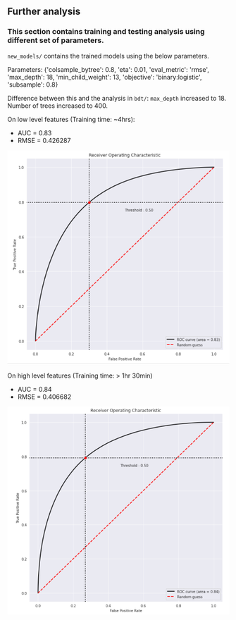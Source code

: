 ## Further analysis

### This section contains training and testing analysis using different set of parameters.


`new_models/` contains the trained models using the below parameters.

Parameters:
{'colsample_bytree': 0.8,
 'eta': 0.01,
 'eval_metric': 'rmse',
 'max_depth': 18,
 'min_child_weight': 13,
 'objective': 'binary:logistic',
 'subsample': 0.8}

 Difference between this and the analysis in `bdt/`: `max_depth` increased to 18. Number of trees increased to 400.

 On low level features (Training time: ~4hrs):
 - AUC = 0.83
 - RMSE = 0.426287

 ![New_low_level](../images/better_low_level_ROC.png)

 On high level features (Training time: > 1hr 30min)
 - AUC = 0.84
 - RMSE = 0.406682

 ![New_high_level](../images/better_high_level_ROC.png)